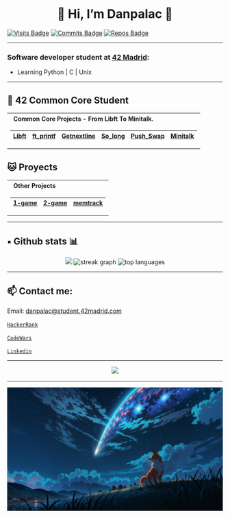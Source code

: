 
<h1 align="center">🦊 Hi, I’m Danpalac 🦊</h1>

[![Visits Badge](https://badges.pufler.dev/visits/Leined18/Leined18)](https:braydoncoyer.dev)
[![Commits Badge](https://badges.pufler.dev/commits/monthly/Leined18)](https:braydoncoyer.dev)
[![Repos Badge](https://badges.pufler.dev/repos/Leined18)](https:braydoncoyer.dev)

---

### Software developer student at [42 Madrid](https://www.42madrid.com/en):

- Learning Python | C | Unix
---

## :fox_face: 42 Common Core Student


</td>

</tr> </table>


<table>
<tr>
<th align="left"> &nbsp; Common Core Projects - From Libft To Minitalk.</th>
</tr>
<tr>

<td>

| [Libft]        | [ft_printf]    | [Getnextline]  | [So_long]  | [Push_Swap]    | [Minitalk] |
|--|--|--|--|--|--|

</td>


</tr> </table>

## :cat: Proyects


</td>

</tr> </table>


<table>
<tr>
<th align="left"> &nbsp; Other Projects</th>
</tr>
<tr>

<td>

| [1-game]        | [2-game]    | [memtrack] |
|--|--|--|

</td>


</tr> </table>

[Libft]: https://github.com/Leined18/Libft
[ft_printf]: https://github.com/Leined18/ft_printf
[Getnextline]: https://github.com/Leined18/get_next_line
[So_long]: https://github.com/Leined18/so_long
[Push_Swap]: https://github.com/Leined18/Push_swap
[Minitalk]: https://github.com/Leined18/Minitalk

[1-game]: https://github.com/Leined18/1-game
[2-game]: https://github.com/Leined18/2-game
[memtrack]: https://github.com/Leined18/memtrack


---

## ▪️ Github stats 📊

<div align="center">

<img src="https://github-readme-stats.vercel.app/api?username=Leined18&theme=tokyonight&show_icons=true&hide_border=false&count_private=true" width="45%" />
<img src="https://github-readme-streak-stats.herokuapp.com/?user=Leined18&theme=tokyonight&hide_border=false" width="45%" alt="streak graph" />
<img src="https://github-readme-stats.vercel.app/api/top-langs/?username=Leined18&theme=tokyonight&layout=compact&hide_border=false" width="45%" alt="top languages" />

</div>

---

## 📫 Contact me:

<div align="left">

Email: danpalac@student.42madrid.com

[``HackerRank``](https://www.hackerrank.com/profile/erdanielmarciano)

[``CodeWars``](https://www.codewars.com/users/leined18)

[``Linkedin``](https://www.linkedin.com/in/daniel-palacios-a5a2a4249/)

</div>

---
<div align="center">
  <img src="https://spotify-recently-played-readme.vercel.app/api?user=k95jc7brx61cgfgqo9bojn6c4" />
</div>

---

<img src="recourses/fox.jpeg" width="100%" />

